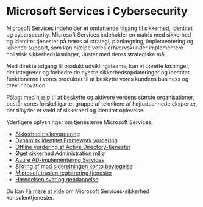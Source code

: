 <properties
   pageTitle="Microsoft Services i Cybersecurity | Microsoft Azure"
   description="I artiklen introducerer om Microsoft-tjenester, der er relateret til cybersecurity og hvordan du kan få mere at vide om disse tjenester."
   services="security"
   documentationCenter="na"
   authors="TomShinder"
   manager="StevenPo"
   editor="TomSh"/>

<tags
   ms.service="security"
   ms.devlang="na"
   ms.topic="article"
   ms.tgt_pltfrm="na"
   ms.workload="na"
   ms.date="10/25/2016"
   ms.author="yurid"/>

# <a name="microsoft-services-in-cybersecurity"></a>Microsoft Services i Cybersecurity

Microsoft Services indeholder et omfattende tilgang til sikkerhed, identitet og cybersecurity. Microsoft Services indeholder en matrix med sikkerhed og identitet tjenester på tværs af strategi, planlægning, implementering og løbende support, som kan hjælpe vores erhvervskunder implementere holistisk sikkerhedsløsninger, Juster med deres strategiske mål.

Med direkte adgang til produkt udviklingsteams, kan vi oprette løsninger, der integrerer og forbedre de nyeste sikkerhedsopdateringer og identitet funktionerne i vores produkter til at beskytte vores kundens business og drev innovation.

Pålagt med hjælp til at beskytte og aktivere verdens største organisationer, består vores forskelligartet gruppe af teknikere af højtuddannede eksperter, der tilbyder et væld af sikkerhed og identitet oplevelse.

Yderligere oplysninger om tjenesterne Microsoft Services:

- [Sikkerhed risikovurdering](http://download.microsoft.com/download/5/1/6/516F59A7-91EE-4463-8612-C85FD3BEBDC7/microsoft-security-risk-assessment-solution-brief.pdf)
- [Dynamisk identitet Framework vurdering](http://download.microsoft.com/download/0/7/F/07FA8BFC-17D5-4F55-AD4F-3A987A7324AA/dynamic-identity-framework-identity-assessment-datasheet.pdf)
- [Offline vurdering af Active Directory-tjenester](http://download.microsoft.com/download/5/1/6/516F59A7-91EE-4463-8612-C85FD3BEBDC7/offline-assessment-for-active-directory-security-datasheet.pdf)
- [Øget sikkerhed Administration miljø](http://download.microsoft.com/download/5/1/6/516F59A7-91EE-4463-8612-C85FD3BEBDC7/enhanced-security-administrative-environment-solution-brief.pdf)
- [Azure AD-implementering Services](http://download.microsoft.com/download/0/7/F/07FA8BFC-17D5-4F55-AD4F-3A987A7324AA/azure-active-directory-implementation-services-solution-brief.pdf)
- [Sikring af mod sideretningen konto bevægelse](http://download.microsoft.com/download/5/1/6/516F59A7-91EE-4463-8612-C85FD3BEBDC7/pop-securing-lateral-account-movement.pdf)
- [Microsoft truslen registrering tjenester](http://download.microsoft.com/download/5/1/6/516F59A7-91EE-4463-8612-C85FD3BEBDC7/microsoft-threat-detection-services-solution-brief.pdf)
- [Hændelsen svar og gendannelse](http://download.microsoft.com/download/5/1/6/516F59A7-91EE-4463-8612-C85FD3BEBDC7/microsoft-incident-response-and-recovery-process-brief.pdf)

Du kan [Få mere at vide](https://aka.ms/cyberserv) om Microsoft Services-sikkerhed konsulenttjenester.
